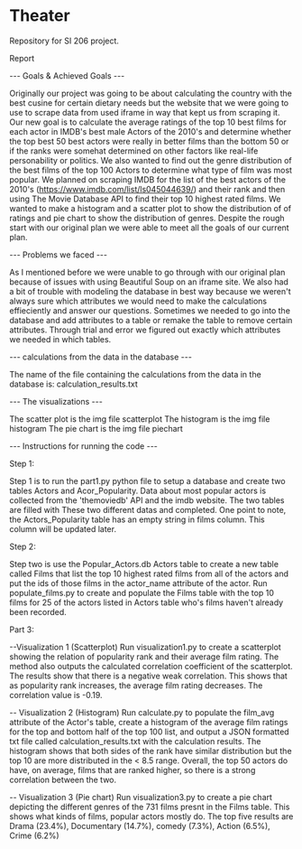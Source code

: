 # Theater
Repository for SI 206 project.

Report

--- Goals & Achieved Goals ---

Originally our project was going to be about calculating the country with the best cusine for certain dietary needs but the website that we were going to use to scrape data from used iframe in way that kept us from scraping it. Our new goal is to calculate the average ratings of the top 10 best films for each actor in IMDB's best male Actors of the 2010's and determine whether the top best 50 best actors were really in better films than the bottom 50 or if the ranks were somehat determined on other factors like real-life personability or politics. We also wanted to find out the genre distribution of the best films of the top 100 Actors to determine what type of film was most popular. We planned on scraping IMDB for the list of the best actors of the 2010's (https://www.imdb.com/list/ls045044639/) and their rank and then using The Movie Database API to find their top 10 highest rated films. We wanted to make a histogram and a scatter plot to show the distribution of of ratings and pie chart to show the distribution of genres. Despite the rough start with our original plan we were able to meet all the goals of our current plan.

--- Problems we faced ---

As I mentioned before we were unable to go through with our original plan because of issues with using Beautiful Soup on an iframe site. We also had a bit of trouble with modeling the database in best way because we weren't always sure which attributes we would need to make the calculations effieciently and answer our questions. Sometimes we needed to go into the database and add attributes to a table or remake the table to remove certain attributes. Through trial and error we figured out exactly which attributes we needed in which tables.

--- calculations from the data in the database ---

The name of the file containing the calculations from the data in the database is: calculation_results.txt

--- The visualizations ---

The scatter plot is the img file scatterplot The histogram is the img file histogram The pie chart is the img file piechart

--- Instructions for running the code ---

Step 1:

Step 1 is to run the part1.py python file to setup a database and create two tables Actors and Acor_Popularity. Data about most popular actors is collected from the 'themoviedb' API and the imdb website. The two tables are filled with These two different datas and completed. One point to note, the Actors_Popularity table has an empty string in films column. This column will be updated later.

Step 2:

Step two is use the Popular_Actors.db Actors table to create a new table called Films that list the top 10 highest rated films from all of the actors and put the ids of those films in the actor_name attribute of the actor. Run populate_films.py to create and populate the Films table with the top 10 films for 25 of the actors listed in Actors table who's films haven't already been recorded.

Part 3:

--Visualization 1 (Scatterplot) Run visualization1.py to create a scatterplot showing the relation of popularity rank and their average film rating. The method also outputs the calculated correlation coefficient of the scatterplot. The results show that there is a negative weak correlation. This shows that as popularity rank increases, the average film rating decreases. The correlation value is -0.19.

-- Visualization 2 (Histogram) Run calculate.py to populate the film_avg attribute of the Actor's table, create a histogram of the average film ratings for the top and bottom half of the top 100 list, and output a JSON formatted txt file called calculation_results.txt with the calculation results. The histogram shows that both sides of the rank have similar distribution but the top 10 are more distributed in the < 8.5 range. Overall, the top 50 actors do have, on average, films that are ranked higher, so there is a strong correlation between the two.

-- Visualization 3 (Pie chart) Run visualization3.py to create a pie chart depicting the different genres of the 731 films presnt in the Films table. This shows what kinds of films, popular actors mostly do. The top five results are Drama (23.4%), Documentary (14.7%), comedy (7.3%), Action (6.5%), Crime (6.2%)

